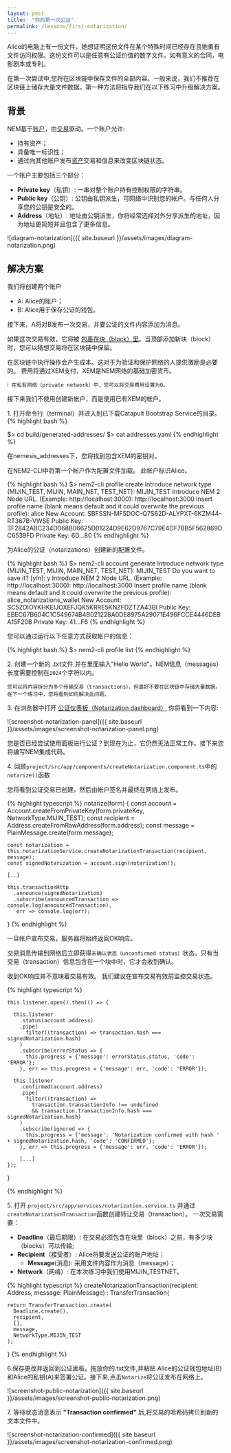 ```yaml
---
layout: post
title:  "你的第一次公证"
permalink: /lessons/first-notarization/
---
```


Alice的电脑上有一份文件，她想证明这份文件在某个特殊时间已经存在且她勇有文件访问权限。这份文件可以是任意有公证价值的数字文件。如有意义的合同，电影剧本或专利。

在第一次尝试中,您将在区块链中保存文件的全部内容。一般来说，我们不推荐在区块链上储存大量文件数据。第一种方法将指导我们在以下练习中升级解决方案。

## 背景

NEM基于[账户](https://nemtech.github.io/concepts/account.html)，由[交易](https://nemtech.github.io/concepts/transaction.html)驱动。一个账户允许:

* 持有资产；
* 具备唯一标识性；
* 通过向其他账户发布[资产](https://nemtech.github.io/concepts/mosaic.html)交易和信息来改变区块链状态。

一个账户主要包括三个部分：

* **Private key**（私钥）: 一串对整个账户持有控制权限的字符串。
* **Public key**（公钥）: 公钥由私钥派生，可网络中识别您的帐户。与任何人分享您的公钥是安全的。
* **Address**（地址）:  地址由公钥派生，你将经常选择对外分享派生的地址，因为地址更简短并且包含了更多信息。

![diagram-notarization]({{ site.baseurl }}/assets/images/diagram-notarization.png)

## 解决方案

我们将创建两个账户

* A: Alice的账户；
* B: Alice用于保存公证的钱包。

接下来，A将对B发布一次交易，并要公证的文件内容添加为消息。

如果这次交易有效，它将被 [包裹在块（block）里](https://nemtech.github.io/concepts/block.html)。当顶部添加新块（block）时，您可以猜想交易将在区块链中保留。

在区块链中执行操作会产生成本。这对于为验证和保护网络的人提供激励是必要的。 费用将通过XEM支付，XEM是NEM网络的基础加密货币。

    ℹ️ 在私有网络（private network）中，您可以将交易费用设置为0。

接下来我们不使用创建新帐户，而是使用已有XEM的帐户。

1\. 打开命令行（terminal）并进入到已下载Catapult Bootstrap Service的目录。
{% highlight bash %}

$> cd  build/generated-addresses/
$> cat addresses.yaml
{% endhighlight %}

在nemesis_addresses下，您将找到包含XEM的密钥对。

在NEM2-CLI中将第一个帐户作为配置文件加载。 此帐户标识Alice。

{% highlight bash %}
$> nem2-cli profile create
Introduce network type (MIJIN_TEST, MIJIN, MAIN_NET, TEST_NET): MIJIN_TEST
Introduce NEM 2 Node URL. (Example: http://localhost:3000): http://localhost:3000
Insert profile name (blank means default and it could overwrite the previous profile): alice
New Account:    SBFSSN-MF5DOC-Q7S62D-ALYPXT-6KZM44-RT367B-VWSE
Public Key:     3F2842ABC234D068B06625D01224D9E62D9767C79E4DF7BB5F562869DC6539FD
Private Key:    6D...80
{% endhighlight %}

为Alice的公证（notarizations）创建新的配置文件。

{% highlight bash %}
$> nem2-cli account generate
Introduce network type (MIJIN_TEST, MIJIN, MAIN_NET, TEST_NET): MIJIN_TEST
Do you want to save it? [y/n]: y
Introduce NEM 2 Node URL. (Example: http://localhost:3000): http://localhost:3000
Insert profile name (blank means default and it could overwrite the previous profile): alice_notarizations_wallet
New Account:    SC5ZOIOYKHKEIJOXEFJQK5KRRE5KNZFDZTZA43BI
Public Key:     EBEC67B604C1C549674B4B021228A0DE8975A29071E496FCCE4446DEBA15F20B
Private Key:    41...F6
{% endhighlight %}


您可以通过运行以下任意方式获取帐户的信息：

{% highlight bash %}
$> nem2-cli profile list
{% endhighlight %}

2\. 创建一个新的 .txt文件,并在里面输入"Hello World"。NEM信息（messages）长度需要控制在``1024``个字符以内。

    您可以将内容拆分为多个传输交易（transactions），但最好不要在区块链中存储大量数据。 在下一个练习中，您将看到如何解决此问题。

3\. 在浏览器中打开 [公证仪表板（Notarization dashboard）](http://localhost:4200/) 你将看到一下内容:

![screenshot-notarization-panel]({{ site.baseurl }}/assets/images/screenshot-notarization-panel.png)

您是否已经尝试使用面板进行公证？到现在为止，它仍然无法正常工作。接下来您将编写NEM集成代码。

4\. 回顾``project/src/app/components/createNotarization.component.ts``中的 `notarize()`函数

您将看到公证交易已创建，然后由帐户签名并最终在网络上发布。

{% highlight typescript %}
  notarize(form) {
    const account = Account.createFromPrivateKey(form.privateKey, NetworkType.MIJIN_TEST);
    const recipient = Address.createFromRawAddress(form.address);
    const message = PlainMessage.create(form.message);

    const notarization = this.notarizationService.createNotarizationTransaction(recipient, message);
    const signedNotarization = account.sign(notarization!);

    [..]

    this.transactionHttp
      .announce(signedNotarization)
      .subscribe(announcedTransaction => console.log(announcedTransaction),
       err => console.log(err);
  }
{% endhighlight %}


一旦帐户宣布交易，服务器将始终返回OK响应。

交易消息传输到网络后立即获得``未确认状态（unconfirmed status）``状态。只有当交易（transaction）信息包含在一个块中时，它才会收到确认。

收到OK响应并不意味着交易有效。 我们建议在宣布交易有效前监控交易状态。

{% highlight typescript %}

    this.listener.open().then(() => {

      this.listener
        .status(account.address)
        .pipe(
          filter((transaction) => transaction.hash === signedNotarization.hash)
        )
        .subscribe(errorStatus => {
          this.progress = {'message': errorStatus.status, 'code': 'ERROR'};
        }, err => this.progress = {'message': err, 'code': 'ERROR'});

      this.listener
        .confirmed(account.address)
        .pipe(
          filter((transaction) =>
            transaction.transactionInfo !== undefined
            && transaction.transactionInfo.hash === signedNotarization.hash)
        )
        .subscribe(ignored => {
          this.progress = {'message': 'Notarization confirmed with hash ' + signedNotarization.hash, 'code': 'CONFIRMED'};
        }, err => this.progress = {'message': err, 'code': 'ERROR'});

        [...]
    });
  }

{% endhighlight %}


5\. 打开 ``project/src/app/services/notarization.service.ts`` 并通过``createNotarizationTransaction``函数创建转让交易（transaction）。
一次交易需要：

* **Deadline**（最后期限）: 在交易必须包含在块里（block）之前，有多少块（blocks）可以传输;
* **Recipient**（接受者）: Alice将要发送公证的账户地址；
  * **Message**(消息): 采用文件内容作为消息（message）；
* **Network**（网络）: 在本次练习中我们使用MIJIN_TESTNET。

{% highlight typescript %}
  createNotarizationTransaction(recipient: Address, message: PlainMessage) : TransferTransaction{

    return TransferTransaction.create(
      Deadline.create(),
      recipient,
      [],
      message,
      NetworkType.MIJIN_TEST
    );
  }
{% endhighlight %}


6\.保存更改并返回到公证面板。拖放你的.txt文件,并粘贴 Alice的公证钱包地址(B)和Alice的私钥(A)来签署公证。接下来,点击``Notarize``将公证发布在网络上。

![screenshot-public-notarization]({{ site.baseurl }}/assets/images/screenshot-public-notarization.png)

7\. 等待状态消息表示 **"Transaction confirmed"** 后,将交易的哈希码拷贝到新的文本文件中。

![screenshot-notarization-confirmed]({{ site.baseurl }}/assets/images/screenshot-notarization-confirmed.png)
